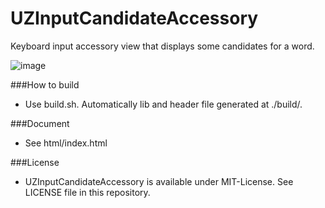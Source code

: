 UZInputCandidateAccessory
=========================

Keyboard input accessory view that displays some candidates for a word.

![image](https://raw.github.com/sonsongithub/UZInputCandidateAccessory/master/screenshot/sample01.png)

###How to build
- Use build.sh. Automatically lib and header file generated at ./build/.

###Document
- See html/index.html

###License
- UZInputCandidateAccessory is available under MIT-License. See LICENSE file in this repository.
